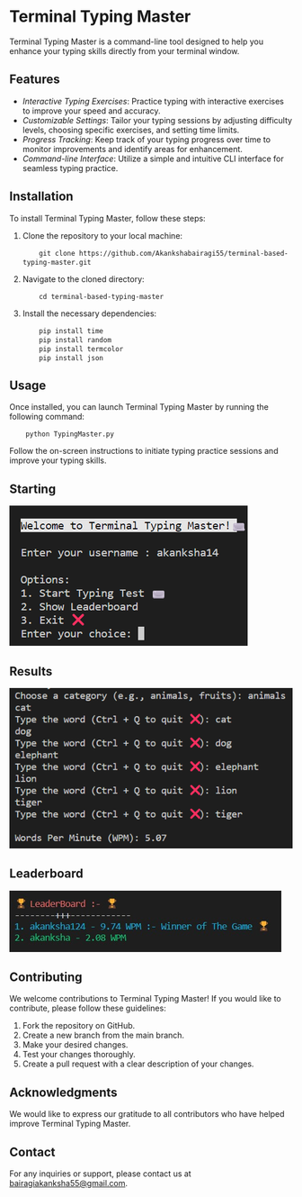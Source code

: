 # Terminal Typing Master

Terminal Typing Master is a command-line tool designed to help you enhance your typing skills directly from your terminal window.

## Features

- *Interactive Typing Exercises*: Practice typing with interactive exercises to improve your speed and accuracy.
- *Customizable Settings*: Tailor your typing sessions by adjusting difficulty levels, choosing specific exercises, and setting time limits.
- *Progress Tracking*: Keep track of your typing progress over time to monitor improvements and identify areas for enhancement.
- *Command-line Interface*: Utilize a simple and intuitive CLI interface for seamless typing practice.

## Installation

To install Terminal Typing Master, follow these steps:

1. Clone the repository to your local machine:

    
    ```
        git clone https://github.com/Akankshabairagi55/terminal-based-typing-master.git
    ```

    
2. Navigate to the cloned directory:

    
    ```
        cd terminal-based-typing-master
    ```
    

3. Install the necessary dependencies:

    
    ```
        pip install time
        pip install random
        pip install termcolor
        pip install json
    ```   

    

## Usage

Once installed, you can launch Terminal Typing Master by running the following command:


```
    python TypingMaster.py
```


Follow the on-screen instructions to initiate typing practice sessions and improve your typing skills.

## Starting
![Intro](starting.png)

## Results
![Results](results.png)

## Leaderboard
![Leaderboard](leaderboard.jpeg)

## Contributing

We welcome contributions to Terminal Typing Master! If you would like to contribute, please follow these guidelines:

1. Fork the repository on GitHub.
2. Create a new branch from the main branch.
3. Make your desired changes.
4. Test your changes thoroughly.
5. Create a pull request with a clear description of your changes.


## Acknowledgments

We would like to express our gratitude to all contributors who have helped improve Terminal Typing Master.

## Contact

For any inquiries or support, please contact us at [bairagiakanksha55@gmail.com](mailto:bairagiakanksha55@gmail.com).

